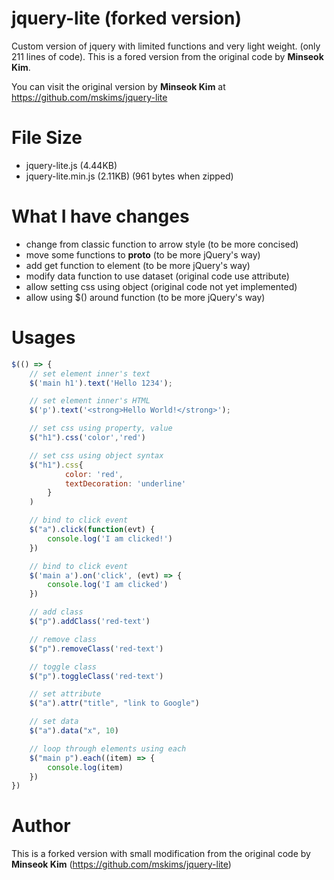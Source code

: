 # jquery-lite (forked version)

Custom version of jquery with limited functions and very light weight. (only 211 lines of code). This is a fored version from the original code by **Minseok Kim**.

You can visit the original version by **Minseok Kim** at https://github.com/mskims/jquery-lite


# File Size
- jquery-lite.js (4.44KB)
- jquery-lite.min.js (2.11KB) (961 bytes when zipped)


# What I have changes

- change from classic function to arrow style (to be more concised)
- move some functions to __proto__ (to be more jQuery's way)
- add get function to element (to be more jQuery's way)
- modify data function to use dataset (original code use attribute)
- allow setting css using object (original code not yet implemented)
- allow using $() around function (to be more jQuery's way) 

# Usages

```js
$(() => {
    // set element inner's text
    $('main h1').text('Hello 1234');

    // set element inner's HTML
    $('p').text('<strong>Hello World!</strong>');

    // set css using property, value
    $("h1").css('color','red')

    // set css using object syntax
    $("h1").css{
            color: 'red',
            textDecoration: 'underline'
        }
    )

    // bind to click event
    $("a").click(function(evt) {
        console.log('I am clicked!')
    })

    // bind to click event
    $('main a').on('click', (evt) => {
        console.log('I am clicked')
    })

    // add class
    $("p").addClass('red-text')

    // remove class
    $("p").removeClass('red-text')

    // toggle class
    $("p").toggleClass('red-text')

    // set attribute
    $("a").attr("title", "link to Google")

    // set data
    $("a").data("x", 10)

    // loop through elements using each
    $("main p").each((item) => {
        console.log(item)
    })
})
```

# Author

This is a forked version with small modification from the original code by **Minseok Kim** (https://github.com/mskims/jquery-lite)